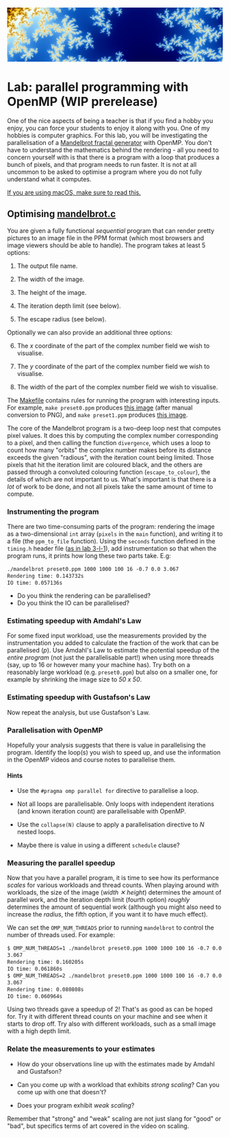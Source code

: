 ![header](header.png)

# Lab: parallel programming with OpenMP (WIP prerelease)

One of the nice aspects of being a teacher is that if you find a hobby
you enjoy, you can force your students to enjoy it along with you.
One of my hobbies is computer graphics.  For this lab, you will be
investigating the parallelisation of a [Mandelbrot fractal
generator](https://en.wikipedia.org/wiki/Mandelbrot_set) with OpenMP.
You don't have to understand the mathematics behind the rendering -
all you need to concern yourself with is that there is a program with
a loop that produces a bunch of pixels, and that program needs to run
faster.  It is not at all uncommon to be asked to optimise a program
where you do not fully understand what it computes.

[If you are using macOS, make sure to read this.](macos-openmp.md)

## Optimising [mandelbrot.c](src/mandelbrot.c)

You are given a fully functional *sequential* program that can render
pretty pictures to an image file in the PPM format (which most
browsers and image viewers should be able to handle).  The program
takes at least 5 options:

1. The output file name.

2. The width of the image.

3. The height of the image.

4. The iteration depth limit (see below).

5. The escape radius (see below).

Optionally we can also provide an additional three options:

6. The *x* coordinate of the part of the complex number field we wish to
   visualise.

7. The *y* coordinate of the part of the complex number field we wish to
   visualise.

8. The width of the part of the complex number field we wish to
   visualise.

The [Makefile](src/Makefile) contains rules for running the program
with interesting inputs.  For example, `make preset0.ppm` produces
[this image](preset0.png) (after manual conversion to PNG), and `make
preset1.ppm` produces [this image](preset1.png).

The core of the Mandelbrot program is a two-deep loop nest that
computes pixel values.  It does this by computing the complex number
corresponding to a pixel, and then calling the function `divergence`,
which uses a loop to count how many "orbits" the complex number makes
before its distance exceeds the given "radious", with the iteration
count being limited.  Those pixels that hit the iteration limit are
coloured black, and the others are passed through a convoluted
colouring function (`escape_to_colour`), the details of which are not
important to us.  What's important is that there is a *lot* of work to
be done, and not all pixels take the same amount of time to compute.

### Instrumenting the program

There are two time-consuming parts of the program: rendering the image
as a two-dimensional `int` array (`pixels` in the `main` function),
and writing it to a file (the `ppm_to_file` function).  Using the
`seconds` function defined in the `timing.h` header file ([as in lab
3-l-1](https://github.com/diku-dk/hpps-e2020-pub/tree/master/material/3-l-1#benchmarking-a-function-call)),
add instrumentation so that when the program runs, it prints how long
these two parts take.  E.g:

```
./mandelbrot preset0.ppm 1000 1000 100 16 -0.7 0.0 3.067
Rendering time: 0.143732s
IO time: 0.057136s
```

* Do you think the rendering can be parallelised?
* Do you think the IO can be parallelised?

### Estimating speedup with Amdahl's Law

For some fixed input workload, use the measurements provided by the
instrumentation you added to calculate the fraction of the work that
can be parallelised (*p*).  Use Amdahl's Law to estimate the potential
speedup of the *entire program* (not just the parallelisable part!)
when using more threads (say, up to 16 or however many your machine
has).  Try both on a reasonably large workload (e.g. `preset0.ppm`)
but also on a smaller one, for example by shrinking the image size to
*50 x 50*.

### Estimating speedup with Gustafson's Law

Now repeat the analysis, but use Gustafson's Law.

### Parallelisation with OpenMP

Hopefully your analysis suggests that there is value in parallelising
the program.  Identify the loop(s) you wish to speed up, and use the
information in the OpenMP videos and course notes to parallelise them.

#### Hints

* Use the `#pragma omp parallel for` directive to parallelise a loop.

* Not all loops are parallelisable.  Only loops with independent
  iterations (and known iteration count) are parallelisable with
  OpenMP.

* Use the `collapse(N)` clause to apply a parallelisation directive to
  *N* nested loops.

* Maybe there is value in using a different `schedule` clause?

### Measuring the parallel speedup

Now that you have a parallel program, it is time to see how its
performance *scales* for various workloads and thread counts.  When
playing around with workloads, the size of the image (*width ✕
height*) determines the amount of parallel work, and the iteration
depth limit (fourth option) *roughly* determines the amount of
sequential work (although you might also need to increase the
*radius*, the fifth option, if you want it to have much effect).

We can set the `OMP_NUM_THREADS` prior to running `mandelbrot` to
control the number of threads used.  For example:

```
$ OMP_NUM_THREADS=1 ./mandelbrot preset0.ppm 1000 1000 100 16 -0.7 0.0 3.067
Rendering time: 0.160205s
IO time: 0.061860s
$ OMP_NUM_THREADS=2 ./mandelbrot preset0.ppm 1000 1000 100 16 -0.7 0.0 3.067
Rendering time: 0.080808s
IO time: 0.060964s
```

Using two threads gave a speedup of 2!  That's as good as can be hoped
for.  Try it with different thread counts on your machine and see when
it starts to drop off.  Try also with different workloads, such as a
small image with a high depth limit.

### Relate the measurements to your estimates

* How do your observations line up with the estimates made by Amdahl
  and Gustafson?

* Can you come up with a workload that exhibits *strong scaling*?  Can
  you come up with one that doesn't?

* Does your program exhibit *weak scaling*?

Remember that "strong" and "weak" scaling are not just slang for
"good" or "bad", but specifics terms of art covered in the video on
scaling.
